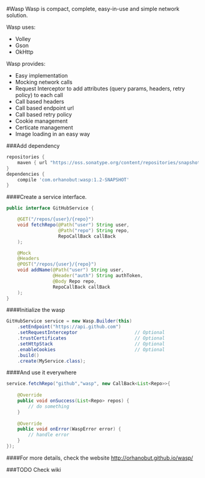#Wasp
Wasp is compact, complete, easy-in-use and simple network solution. 

Wasp uses:
- Volley
- Gson
- OkHttp

Wasp provides:
- Easy implementation
- Mocking network calls
- Request Interceptor to add attributes (query params, headers, retry policy) to each call
- Call based headers
- Call based endpoint url
- Call based retry policy
- Cookie management
- Certicate management
- Image loading in an easy way

###Add dependency
```groovy
repositories {
    maven { url "https://oss.sonatype.org/content/repositories/snapshots/"}
}
dependencies {
    compile 'com.orhanobut:wasp:1.2-SNAPSHOT'
}
```

####Create a service interface.

```java
public interface GitHubService {

    @GET("/repos/{user}/{repo}")
    void fetchRepo(@Path("user") String user,
                   @Path("repo") String repo,
                   RepoCallBack callBack
    );

    @Mock
    @Headers 
    @POST("/repos/{user}/{repo}")
    void addName(@Path("user") String user,
                 @Header("auth") String authToken,
                 @Body Repo repo,
                 RepoCallBack callBack
    );
}
```

####Initialize the wasp

```java
GitHubService service = new Wasp.Builder(this)
    .setEndpoint("https://api.github.com")
    .setRequestInterceptor                     // Optional
    .trustCertificates                         // Optional
    .setHttpStack                              // Optional
    .enableCookies                             // Optional
    .build()
    .create(MyService.class);
```

####And use it everywhere

```java
service.fetchRepo("github","wasp", new CallBack<List<Repo>>{
    
    @Override
    public void onSuccess(List<Repo> repos) {
        // do something
    }
    
    @Override
    public void onError(WaspError error) {
        // handle error
    }
});
```

####For more details, check the website
http://orhanobut.github.io/wasp/

###TODO
Check wiki
